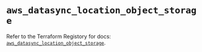 # `aws_datasync_location_object_storage`

Refer to the Terraform Registory for docs: [`aws_datasync_location_object_storage`](https://www.terraform.io/docs/providers/aws/r/datasync_location_object_storage).
